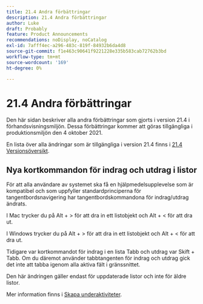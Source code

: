 ```yaml
---
title: 21.4 Andra förbättringar
description: 21.4 Andra förbättringar
author: Luke
draft: Probably
feature: Product Announcements
recommendations: noDisplay, noCatalog
exl-id: 7afff4ec-a296-483c-819f-84932b6da4d8
source-git-commit: f1e463c90641f9221228e335b583cab72762b3bd
workflow-type: tm+mt
source-wordcount: '169'
ht-degree: 0%

---
```


# 21.4 Andra förbättringar

Den här sidan beskriver alla andra förbättringar som gjorts i version 21.4 i förhandsvisningsmiljön. Dessa förbättringar kommer att göras tillgängliga i produktionsmiljön den 4 oktober 2021.

En lista över alla ändringar som är tillgängliga i version 21.4 finns i [21.4 Versionsöversikt](../../../product-announcements/product-releases/21.4-release-activity/21-4-release-overview.md).

## Nya kortkommandon för indrag och utdrag i listor

För att alla användare av systemet ska få en hjälpmedelsupplevelse som är kompatibel och som uppfyller standardprinciperna för tangentbordsnavigering har tangentbordskommandona för indrag/utdrag ändrats.

I Mac trycker du på Alt + > för att dra in ett listobjekt och Alt + &lt; för att dra ut.

I Windows trycker du på Alt + > för att dra in ett listobjekt och Alt + &lt; för att dra ut.

Tidigare var kortkommandot för indrag i en lista Tabb och utdrag var Skift + Tabb. Om du däremot använder tabbtangenten för indrag och utdrag gick det inte att tabba igenom alla aktiva fält i gränssnittet.

Den här ändringen gäller endast för uppdaterade listor och inte för äldre listor.

Mer information finns i [Skapa underaktiviteter](../../../manage-work/tasks/create-tasks/create-subtasks.md).
